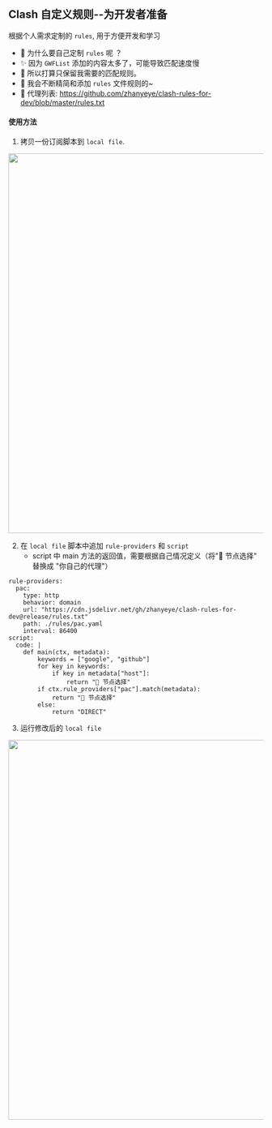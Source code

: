 ## Clash 自定义规则--为开发者准备
根据个人需求定制的 `rules`, 用于方便开发和学习   
+ 👀 为什么要自己定制 `rules` 呢 ？   
+ ✨ 因为 `GWFList` 添加的内容太多了，可能导致匹配速度慢
+ 🤣 所以打算只保留我需要的匹配规则。
+ 📖 我会不断精简和添加 `rules` 文件规则的~
+ 🍒 代理列表: https://github.com/zhanyeye/clash-rules-for-dev/blob/master/rules.txt  

#### 使用方法
1. 拷贝一份订阅脚本到 `local file`.
<div align=center>
    <img width="750" src="https://user-images.githubusercontent.com/35565811/147398760-17324346-2fa3-4390-ad80-3d830ec8c58d.png">
</div>

2. 在 `local file` 脚本中追加 `rule-providers` 和 `script`
    + script 中 main 方法的返回值，需要根据自己情况定义（将"🔰 节点选择" 替换成 "你自己的代理"）

```
rule-providers:
  pac:
    type: http
    behavior: domain
    url: "https://cdn.jsdelivr.net/gh/zhanyeye/clash-rules-for-dev@release/rules.txt"
    path: ./rules/pac.yaml
    interval: 86400
script:
  code: |
    def main(ctx, metadata):
        keywords = ["google", "github"]
        for key in keywords:
            if key in metadata["host"]:
                return "🔰 节点选择"
        if ctx.rule_providers["pac"].match(metadata):
            return "🔰 节点选择"
        else:
            return "DIRECT"
```
3. 运行修改后的 `local file`
<div align=center>
    <img width="750" src="https://user-images.githubusercontent.com/35565811/147398721-88a75d2b-ce4d-4605-80a1-60871907f64d.png">
</div>

